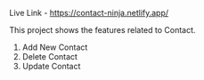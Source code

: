 Live Link - https://contact-ninja.netlify.app/

This project shows the features related to Contact.
1. Add New Contact
2. Delete Contact
3. Update Contact
